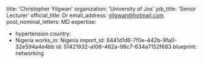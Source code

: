 title: 'Christopher Yilgwan'
organization: 'University of Jos'
job_title: 'Senior Lecturer'
official_title: Dr
email_address: yilgwan@hotmail.com
post_nominal_letters: MD
expertise:
  - hypertension
country:
  - Nigeria
works_in: Nigeria
import_id: 8441d1d6-7f0e-442b-9fa0-32e594a4e4bb
id: 51421932-a106-462a-98c7-634a7152f683
blueprint: networking
